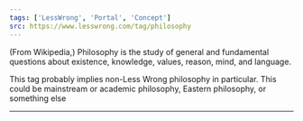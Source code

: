 ```yaml
---
tags: ['LessWrong', 'Portal', 'Concept']
src: https://www.lesswrong.com/tag/philosophy
---
```


(From Wikipedia,) Philosophy is the study of general and fundamental questions about existence, knowledge, values, reason, mind, and language.

This tag probably implies non-Less Wrong philosophy in particular. This could be mainstream or academic philosophy, Eastern philosophy, or something else



---

